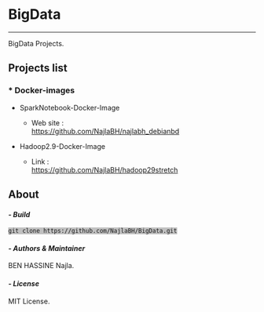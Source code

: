 # BigData
----------

BigData Projects.

## Projects list

### * Docker-images

- SparkNotebook-Docker-Image
	* Web site : <br> <a href="https://github.com/NajlaBH/BigData/tree/master/najlabh_debianbd.git">https://github.com/NajlaBH/najlabh_debianbd</a>

- Hadoop2.9-Docker-Image
	* Link : <br> <a href="https://github.com/NajlaBH/hadoop29stretch.git">https://github.com/NajlaBH/hadoop29stretch</a>


## About

#### _- Build_
<pre><code style='background: #C0C0C0;'>git clone https://github.com/NajlaBH/BigData.git</code></pre>


#### _- Authors & Maintainer_

BEN HASSINE Najla.



#### _- License_

MIT License.
